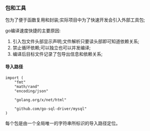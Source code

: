 ### 包和工具 ###

包为了便于函数复用和封装;实际项目中为了快速开发会引入外部工具包;

go编译速度快捷的主要原因:

1. 引入包文件头部显示声明;文件解析只要读头部即可知道依赖关系;
2. 禁止循环依赖;可以独立也可以并发编译;
3. 编译后目标文件记录了包导出信息和依赖关系;

#### 导入路径 ####
	
	import (
	    "fmt"
	    "math/rand"
	    "encoding/json"
	
	    "golang.org/x/net/html"
	
	    "github.com/go-sql-driver/mysql"
	)

每个包是由一个全局唯一的字符串所标识的导入路径定位。




































